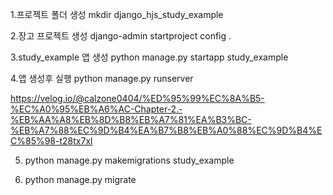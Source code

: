 1.프로젝트 폴더 생성
mkdir django_hjs_study_example

2.장고 프로젝트 생성
django-admin startproject config .

3.study_example 앱 생성
python manage.py startapp study_example

4.앱 생성후 실행
python manage.py runserver

https://velog.io/@calzone0404/%ED%95%99%EC%8A%B5-%EC%A0%95%EB%A6%AC-Chapter-2.-%EB%AA%A8%EB%8D%B8%EB%A7%81%EA%B3%BC-%EB%A7%88%EC%9D%B4%EA%B7%B8%EB%A0%88%EC%9D%B4%EC%85%98-t28tx7xl

5. python manage.py makemigrations study_example

6. python manage.py migrate